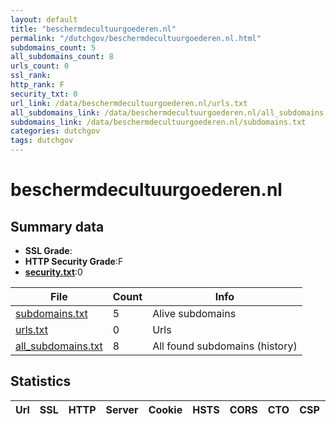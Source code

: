 ```yaml
---
layout: default
title: "beschermdecultuurgoederen.nl"
permalink: "/dutchgov/beschermdecultuurgoederen.nl.html"
subdomains_count: 5
all_subdomains_count: 8
urls_count: 0
ssl_rank: 
http_rank: F
security_txt: 0
url_link: /data/beschermdecultuurgoederen.nl/urls.txt
all_subdomains_link: /data/beschermdecultuurgoederen.nl/all_subdomains.txt
subdomains_link: /data/beschermdecultuurgoederen.nl/subdomains.txt
categories: dutchgov
tags: dutchgov
---
```



# beschermdecultuurgoederen.nl
## Summary data


 - **SSL Grade**:
 - **HTTP Security Grade**:F
 - **[security.txt](https://www.digitaleoverheid.nl/nieuws/standaard-security-txt-nu-verplicht-voor-overheid/)**:0


| File       | Count | Info |
|------------|-------|------|
|[subdomains.txt](/DutchGovScope/data/beschermdecultuurgoederen.nl/subdomains.txt)|5|Alive subdomains|
|[urls.txt](/DutchGovScope/data/beschermdecultuurgoederen.nl/urls.txt)|0|Urls|
|[all_subdomains.txt](/DutchGovScope/data/beschermdecultuurgoederen.nl/all_subdomains.txt)|8|All found subdomains (history)|


## Statistics


| Url | SSL | HTTP | Server | Cookie | HSTS | CORS | CTO | CSP | XFO | XXP | RP |FP| Tech |Title |
|--------|-------|-------|------|------|------|------|------|------|------|------|------|------|------|------|

